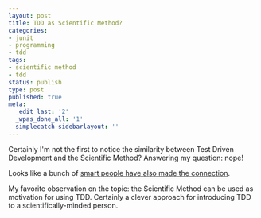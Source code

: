 ```yaml
---
layout: post
title: TDD as Scientific Method?
categories:
- junit
- programming
- tdd
tags:
- scientific method
- tdd
status: publish
type: post
published: true
meta:
  _edit_last: '2'
  _wpas_done_all: '1'
  simplecatch-sidebarlayout: ''
---
```

Certainly I'm not the first to notice the similarity between Test Driven Development and the Scientific Method? Answering my question: nope! 

Looks like a bunch of <a href="https://www.google.com/search?q=tdd+scientific+method">smart people have also made the connection</a>. 

My favorite observation on the topic: the Scientific Method can be used as motivation for using TDD. Certainly a clever approach for introducing TDD to a scientifically-minded person.
